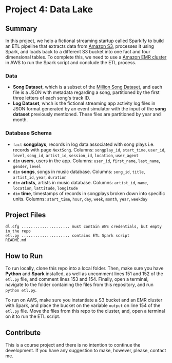 # Project 4: Data Lake

## Summary
In this project, we help a fictional streaming startup called Sparkify to build an ETL pipeline that extracts data from [Amazon S3](https://docs.aws.amazon.com/AmazonS3/latest/userguide/Welcome.html), processes it using Spark, and loads back to a different S3 bucket into one fact and four dimensional tables. To complete this, we need to use a [Amazon EMR cluster](https://docs.aws.amazon.com/emr/latest/ManagementGuide/emr-what-is-emr.html) in AWS to run the Spark script and conclude the ETL process.

### Data
- **Song Dataset**, which is a subset of the [Million Song Dataset](https://labrosa.ee.columbia.edu/millionsong/), and each file is a JSON with metadata regarding a song, partitioned by the first three letters of each song's track ID.
- **Log Dataset**, whch is the fictional streaming app activity log files in JSON format generated by an event simulator with the input of the **song dataset** previously mentioned. These files are partitioned by year and month.

### Database Schema
- `fact` **songplays**, records in log data associated with song plays i.e. records with page `NextSong`. Columns: `songplay_id`, `start_time`, `user_id`, `level`, `song_id`, `artist_id`, `session_id`, `location`, `user_agent`
- `dim` **users**, users in the app. Columns: `user_id`, `first_name`, `last_name`, `gender`, `level`
- `dim` **songs**, songs in music database. Columns: `song_id`, `title`, `artist_id`, `year`, `duration`
- `dim` **artists**, artists in music database. Columns: `artist_id`, `name`, `location`, `lattitude`, `longitude`
- `dim` **time**, timestamps of records in songplays broken down into specific units. Columns: `start_time`, `hour`, `day`, `week`, `month`, `year`, `weekday`

## Project Files
```
dl.cfg ..................... must contain AWS credentials, but empty in the repo
etl.py ..................... contains ETL Spark script
README.md
```

## How to Run
To run locally, clone this repo into a local folder. Then, make sure you have **Python** and **Spark** installed, as well as uncomment lines 151 and 152 of the `etl.py` file, and comment lines 153 and 154. Finally, open a terminal, navigate to the folder containing the files from this repository, and run `python etl.py`.

To run on AWS, make sure you instantiate a S3 bucket and an EMR cluster with Spark, and place the bucket on the variable `output` on line 154 of the `etl.py` file. Move the files from this repo to the cluster, and, open a terminal on it to run the ETL script. 

## Contribute
This is a course project and there is no intention to continue the development. If you have any suggestion to make, however, please, contact me.